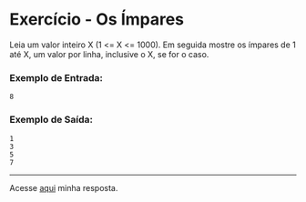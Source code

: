# Exercício - Os Ímpares

Leia um valor inteiro X (1 <= X <= 1000). Em seguida mostre os ímpares de 1 até X, um valor por linha, inclusive o X, se for o caso.

### Exemplo de Entrada:

```
8
```

### Exemplo de Saída:

```
1
3
5
7
```

---

Acesse [aqui](https://github.com/JonathanBarr0s/Udemy-CSharp/blob/main/00.%20Recapitula%C3%A7%C3%A3o%20de%20L%C3%B3gica%20de%20Programa%C3%A7%C3%A3o/02.%20Estruturas%20Repetitivas/03.%20Os%20%C3%8Dmpares/NumerosImpares/NumerosImpares/Program.cs) minha resposta.
